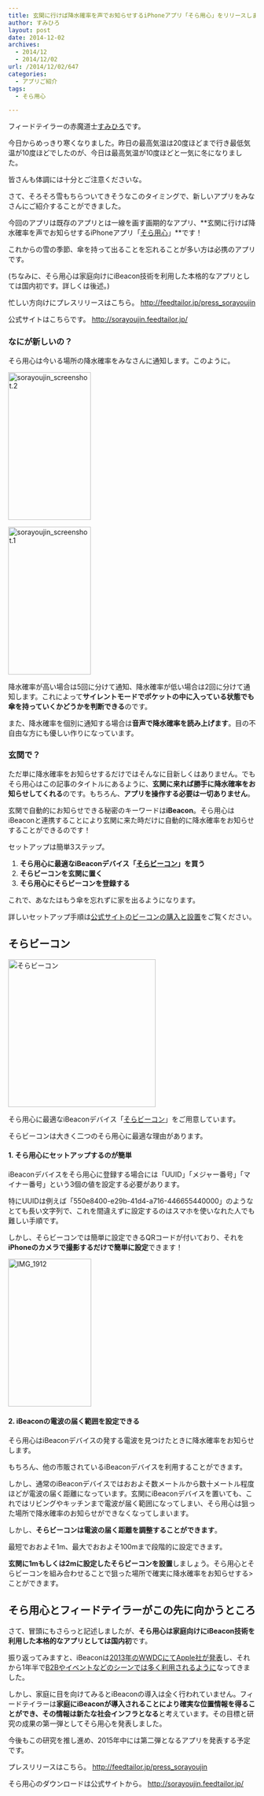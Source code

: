 ```yaml
---
title: 玄関に行けば降水確率を声でお知らせするiPhoneアプリ「そら用心」をリリースしました！
author: すみひろ
layout: post
date: 2014-12-02
archives:
  - 2014/12
  - 2014/12/02
url: /2014/12/02/647
categories:
  - アプリご紹介
tags:
  - そら用心

---
```

フィードテイラーの赤魔道士[すみひろ](http://twitter.com/sumihiro)です。
  
今日からめっきり寒くなりました。昨日の最高気温は20度ほどまで行き最低気温が10度ほどでしたのが、今日は最高気温が10度ほどと一気に冬になりました。
  
皆さんも体調には十分とご注意くださいな。

さて、そろそろ雪もちらついてきそうなこのタイミングで、新しいアプリをみなさんにご紹介することができました。
  
今回のアプリは既存のアプリとは一線を画す画期的なアプリ、**玄関に行けば降水確率を声でお知らせするiPhoneアプリ「[そら用心](http://sorayoujin.feedtailor.jp/)」**です！
  
これからの雪の季節、傘を持って出ることを忘れることが多い方は必携のアプリです。

(ちなみに、そら用心は家庭向けにiBeacon技術を利用した本格的なアプリとしては国内初です。詳しくは後述。)

忙しい方向けにプレスリリースはこちら。 <http://feedtailor.jp/press_sorayoujin>
  
公式サイトはこちらです。 <http://sorayoujin.feedtailor.jp/>

### なにが新しいの？

そら用心は今いる場所の降水確率をみなさんに通知します。このように。

[<img src="/images/2014/12/sorayoujin_screenshot.2-168x300.png" alt="sorayoujin_screenshot.2" width="168" height="300" class="alignnone size-medium wp-image-651" />](/images/2014/12/sorayoujin_screenshot.2.png)

[<img src="/images/2014/12/sorayoujin_screenshot.1-168x300.png" alt="sorayoujin_screenshot.1" width="168" height="300" class="alignnone size-medium wp-image-652" />](/images/2014/12/sorayoujin_screenshot.1.png)

降水確率が高い場合は5回に分けて通知、降水確率が低い場合は2回に分けて通知します。これによって**サイレントモードでポケットの中に入っている状態でも傘を持っていくかどうかを判断できる**のです。

また、降水確率を個別に通知する場合は**音声で降水確率を読み上げます**。目の不自由な方にも優しい作りになっています。

### 玄関で？

ただ単に降水確率をお知らせするだけではそんなに目新しくはありません。でもそら用心はこの記事のタイトルにあるように、**玄関に来れば勝手に降水確率をお知らせしてくれる**のです。もちろん、**アプリを操作する必要は一切ありません**。

玄関で自動的にお知らせできる秘密のキーワードは**iBeacon**。そら用心はiBeaconと連携することにより玄関に来た時だけに自動的に降水確率をお知らせすることができるのです！

セットアップは簡単3ステップ。

  1. **そら用心に最適なiBeaconデバイス「[そらビーコン](http://sorabeacon.theshop.jp/items/924428)」を買う**
  2. **そらビーコンを玄関に置く**
  3. **そら用心にそらビーコンを登録する**

これで、あなたはもう傘を忘れずに家を出るようになります。

詳しいセットアップ手順は[公式サイトのビーコンの購入と設置](http://sorayoujin.feedtailor.jp/setup.html)をご覧ください。

## そらビーコン

[<img src="/images/2014/12/sorabeacon_for_press-300x300.jpg" alt="そらビーコン" width="300" height="300" class="alignnone size-medium wp-image-668" />](/images/2014/12/sorabeacon_for_press.jpg)
  
そら用心に最適なiBeaconデバイス「[そらビーコン](http://sorabeacon.theshop.jp/items/924428)」をご用意しています。
  
そらビーコンは大きく二つのそら用心に最適な理由があります。

#### 1. そら用心にセットアップするのが簡単

iBeaconデバイスをそら用心に登録する場合には「UUID」「メジャー番号」「マイナー番号」という3個の値を設定する必要があります。
  
特にUUIDは例えば「550e8400-e29b-41d4-a716-446655440000」のようなとても長い文字列で、これを間違えずに設定するのはスマホを使いなれた人でも難しい手順です。

しかし、そらビーコンでは簡単に設定できるQRコードが付いており、それを**iPhoneのカメラで撮影するだけで簡単に設定**できます！
  
[<img src="/images/2014/12/IMG_1912-169x300.png" alt="IMG_1912" width="169" height="300" class="alignnone size-medium wp-image-660" />](/images/2014/12/IMG_1912.png)

#### 2. iBeaconの電波の届く範囲を設定できる

そら用心はiBeaconデバイスの発する電波を見つけたときに降水確率をお知らせします。

もちろん、他の市販されているiBeaconデバイスを利用することができます。
  
しかし、通常のiBeaconデバイスではおおよそ数メートルから数十メートル程度ほどが電波の届く距離になっています。玄関にiBeaconデバイスを置いても、これではリビングやキッチンまで電波が届く範囲になってしまい、そら用心は狙った場所で降水確率のお知らせができなくなってしまいます。

しかし、**そらビーコンは電波の届く距離を調整することができます**。



最短でおおよそ1m、最大でおおよそ100mまで段階的に設定できます。

**玄関に1mもしくは2mに設定したそらビーコンを設置**しましょう。そら用心とそらビーコンを組み合わせることで狙った場所で確実に降水確率をお知らせする>ことができます。

## そら用心とフィードテイラーがこの先に向かうところ

さて、冒頭にもさらっと記述しましたが、**そら用心は家庭向けにiBeacon技術を利用した本格的なアプリとしては国内初**です。

振り返ってみますと、iBeaconは[2013年のWWDCにてApple社が発表](http://www.appbank.net/2013/09/13/iphone-news/667015.php)し、それから1年半で[B2Bやイベントなどのシーンでは多く利用されるように](http://dev.classmethod.jp/smartphone/ibeacon-example/)なってきました。

しかし、家庭に目を向けてみるとiBeaconの導入は全く行われていません。フィードテイラーは**家庭にiBeaconが導入されることにより確実な位置情報を得ることができ、その情報は新たな社会インフラとなる**と考えています。その目標と研究の成果の第一弾としてそら用心を発表しました。
  
今後もこの研究を推し進め、2015年中には第二弾となるアプリを発表する予定です。

プレスリリースはこちら。 <http://feedtailor.jp/press_sorayoujin>
  
そら用心のダウンロードは公式サイトから。 <http://sorayoujin.feedtailor.jp/>